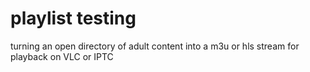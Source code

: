 # playlist testing
 turning an open directory of adult content into a m3u or hls stream for playback on VLC or IPTC
